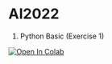 # AI2022
1. Python Basic (Exercise 1)

[![Open In Colab](https://colab.research.google.com/assets/colab-badge.svg)](https://colab.research.google.com/github/vohuynhquangnguyen/AI2022/blob/main/quang-nguyen_vo-huynh_assignment_1.ipynb) 

